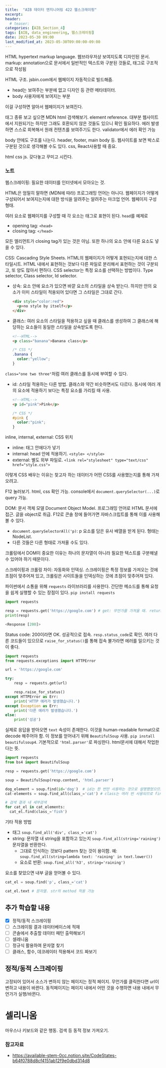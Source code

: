 ```yaml
---
title:  "AIB 데이터 엔지니어링 422 웹스크레이핑"
excerpt:
header:
  # teaser:
categories: [AIB_Section_4]
tags: [AIB, data_engineering, 웹스크레이핑]
date: 2023-05-30 09:00
last_modified_at: 2023-05-30T09:00:00-09:00
---
```


HTML hypertext markup language. 웹브라우저상 보여지도록 디자인된 문서. markup: annotation으로 문서에서 일반적인 텍스트와 구분된 것들로, 태그로 구조적으로 작성됨

HTML 구조. jsbin.com에서 웹페이지 자동적으로 빌드해줌.
- head는 보여주는 부분에 없고 디자인 등 관련 메타데이터.
- body 사용자에게 보여지는 부분

이걸 구성하면 알아서 웹페이지가 보여진다.

태그 종류 보고 싶으면 MDN html 검색해보기. element reference. 대부분 웹사이트에서 지원되기는 하지만 그래도 호환되지 않은 것들도 있으니 확인 필요하다. 에러 발생하면 스스로 회복해서 원래 컨텐츠를 보여주기도 한다. validator에서 에러 확인 가능

body 안에도 구조를 나눈다. header, footer, main body 등. 웹사이트를 보면 박스로 구분된 것으로 생각해볼 수도 있다. css, React사용할 때 중요.

html css js. 갖다놓고 꾸미고 시킨다.

### 노트
웹스크레이핑: 필요한 데이터를 인터넷에서 모아오는 것.

HTML은 엄밀히 말하면 (MDN에 따라) 프로그래밍 언어는 아니다. 웹페이지가 어떻게 구성되어서 보여지는지에 대한 방식을 알려주는 알려주는 마크업 언어. 웹페이지 구성 형태.

여러 요소로 웹페이지를 구성할 때 각 요소는 태그로 표현이 된다. `head`를 예제로
- opening tag: `<head>`
- closing tag: `</head>`

모든 엘리먼트가 closing tag가 있는 것은 아님. 또한 하나의 요소 안에 다른 요소도 넣을 수 있다.

CSS: Cascading Style Sheets. HTML의 웹페이지가 어떻게 표현되는지에 대한 스타일시트. HTML 내에서 표현하는 것보다 다른 파일로 분리해서 표현하는 것이 구분되고, 또 양도 많아서 편하다. CSS selector는 특정 요소를 선택하는 방법이다. Type selector, Class selector, Id selector.
- 상속: 요소 안에 요소가 있으면 바깥 요소의 스타일을 상속 받는다. 하지만 안의 요소가 이미 스타일이 적용되어 있다면 그 스타일은 그대로 간다.
  ```html
  <div style="color:red">
    <p>no style by itself</p>
  </div>
  ```
- 클래스: 여러 요소의 스타일을 적용하고 싶을 때 클래스를 생성하여 그 클래스에 해당하는 요소들이 동일한 스타일을 상속받도록 한다.
  ```html
  <!--HTML-->
  <p class="banana">Banana class</p>
  ```
  ```css
  /* CSS */
  .banana {
    color:"yellow";
  }
  ```
`class="one two three"`처럼 여러 클래스를 동시에 부여할 수 있다.
- id: 스타일 적용하는 다른 방법. 클래스와 약간 비슷하면서도 다르다. 동시에 여러 개의 요소에 적용하기 보다는 특정 요소를 가리킬 때 사용.
  ```html
  <!--HTML-->
  <p id="pink">Pink</p>
  ```
  ```css
  /* CSS */
  #pink {
    color:"pink";
  }
  ```

inline, internal, external: CSS 위치
- inline: 태그 안에다가 넣기
- internal: head 안에 적용하기. `<style> </style>`
- external: 별도 외부 파일로.
  `<link rel="stylesheet" type="text/css" href="style.css">`

이렇게 CSS 배우는 이유는 찾고자 하는 데이터가 어떤 CSS를 사용했는지를 통해 가져오려고.

F12 눌러보기. html, css 확인 가능. console에서 `document.querySelector(...)`로 query 가능.

DOM: 문서 객체 모델 Document Object Model. 프로그래밍 언어로 HTML 문서에 접근. 글을 object로 취급. F12로 콘솔 창에 들어가면 자바스크립트를 통해 이를 사용해볼 수 있다.
- `document.querySelectorAll('p)`: p 요소를 담은 유사 배열을 받게 된다. 형태는 NodeList.
- 다른 것들은 다른 형태로 가져올 수도 있다.

크롤링에서 DOM이 중요한 이유는 하나의 문자열이 아니라 필요한 텍스트를 구분해낼 수 있어야 하기 때문이다.

스크레이핑과 크롤링 차이: 자동화와 인덱싱. 스크레이핑은 특정 정보를 가져오는 것에 초점이 맞추어져 있고, 크롤링은 사이트들을 인덱싱하는 것에 초점이 맞추어져 있다.

파이썬에서 소통을 위해 `requests` 라이브러리를 사용한다. 간단한 메소드를 통해 요청을 쉽게 실행할 수 있는 장점이 있다. `pip install requests`

```python
import requests

resp = requests.get('https://google.com') # get: 무언가를 가져올 때. return으로 Response
print(resp)
```
```python
<Response [200]>
```
Status code: 200이라면 OK. 성공적으로 접속. `resp.status_code`로 확인. 여러 다른 코드들이 있으므로 `raise_for_status()`를 통해 접속 불가라면 에러를 일으키는 것이 좋다.
```python
import requests
from requests.exceptions import HTTPError

url = 'https://google.com'

try:
    resp = requests.get(url)

    resp.raise_for_status()
except HTTPError as Err:
    print('HTTP 에러가 발생했습니다.')
except Exception as Err:
    print('다른 에러가 발생했습니다.')
else:
    print('성공')
```

실제로 응답을 받아오면 `text` 속성이 존재한다. 이것을 human-readable format으로 decode 해주어야 함. 이 정보를 얻어내기 위해 `BeautifulSoup` 사용. `pip install beautifulsoup4`. 기본적으로 `'html.parser'`로 파싱한다. html문서에 대해서 작업한다는 뜻.
```python
import requests
from bs4 import BeautifulSoup

resp = requests.get('https://google.com')

soup = BeautifulSoup(resp.content, 'html.parser')

dog_element = soup.find(id='dog')  # id는 한 번만 사용하는 것으로 설명했었으므로 find가 적합함.
cat-elements = soup.find_all(class_='cat') # class는 여러 번 사용되므로 find_all로 보는 것이 적절할 수 있다.

# 검색 결과 내 세부검색
for cat_el in cat_elements:
  cat_el.find(class_='fish')
```
기타 적용 방법
- 태그 `soup.find_all('div', class_='cat')`
- string: 문자열 내 string을 포함하고 있는지 `soup.find_all(string='raining')` 문자열을 반환한다.
  - 그대로 인식하는 것보다 pattern 찾는 것이 용이함. 예: `soup.find_all(string=lambda text: 'raining' in text.lower())`
  - 요소로 반환: `soup.find_all('h3', string='raining')`

요소를 찾았으면 내부 글을 얻어볼 수 있다.
```python
cat_el = soup.find('p', class_='cat')

cat_el.text # 문자열. str의 method 적용 가능
```

## 추가 학습할 내용
- [x] 정적/동적 스크레이핑
- [ ] 스크레이핑 결과 데이터베이스에 적재
- [ ] 콘솔에서 추출할 데이터 패턴 출력해보기
- [ ] 셀레니움
- [ ] 정규식 활용하여 문자열 찾기
- [ ] 클래스, 함수, 데코레이터 적용해서 코드 짜보기

## 정적/동적 스크레이핑
고정되어 있어서 소스가 변하지 않는 페이지는 정적 페이지. 무언가를 클릭한다면 url이 변하고 내용이 바뀐다. 동적페이지는 페이지 내에서 어떤 것을 수행하면 내용 내에서 무언가가 실행/바뀐다.

# 셀리니움
마우스나 키보드와 같은 행동. 검색 등 동적 정보 가져오기.

### 참고자료
- https://available-stem-0cc.notion.site/CodeStates-b64f0788d8cf4151ab12f9e0dbd314d8